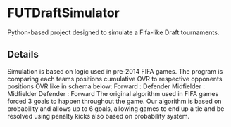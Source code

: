 # FUTDraftSimulator

Python-based project designed to simulate a Fifa-like Draft tournaments.


## Details

Simulation is based on logic used in pre-2014 FIFA games. The program is comparing each teams positions cumulative OVR to respective opponents positions OVR like in schema below:
Forward : Defender
Midfielder : Midfielder
Defender : Forward
The original algorithm used in FIFA games forced 3 goals to happen throughout the game. Our algorithm is based on probability and allows up to 6 goals, allowing games to end up a tie and be resolved using penalty kicks also based on probability system.
